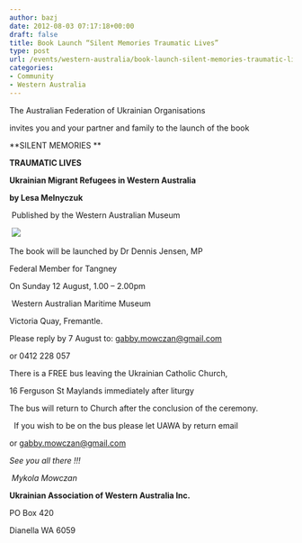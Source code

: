 ```yaml
---
author: bazj
date: 2012-08-03 07:17:18+00:00
draft: false
title: Book Launch “Silent Memories Traumatic Lives”
type: post
url: /events/western-australia/book-launch-silent-memories-traumatic-lives/
categories:
- Community
- Western Australia
---
```


The Australian Federation of Ukrainian Organisations




invites you and your partner and family to the launch of the book




**SILENT MEMORIES **




**TRAUMATIC LIVES**




**Ukrainian Migrant Refugees in Western Australia**




**by Lesa Melnyczuk**




 Published by the Western Australian Museum




 [![](http://www.ozeukes.com/wp-content/uploads/2012/08/silent-memories-traumatic-lives.jpg)
](http://www.ozeukes.com/wp-content/uploads/2012/08/silent-memories-traumatic-lives.jpg)




The book will be launched by Dr Dennis Jensen, MP




Federal Member for Tangney




On Sunday 12 August, 1.00 – 2.00pm




 Western Australian Maritime Museum




Victoria Quay, Fremantle.




Please reply by 7 August to: [gabby.mowczan@gmail.com](mailto:gabby.mowczan@gmail.com)




or 0412 228 057




There is a FREE bus leaving the Ukrainian Catholic Church,




16 Ferguson St Maylands immediately after liturgy




The bus will return to Church after the conclusion of the ceremony.




  If you wish to be on the bus please let UAWA by return email




or [gabby.mowczan@gmail.com](mailto:gabby.mowczan@gmail.com)




_See you all there !!!_


 _Mykola Mowczan_

**Ukrainian Association of Western Australia Inc.**

PO Box 420

Dianella WA 6059

